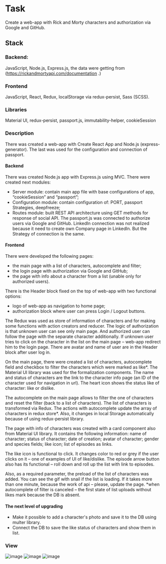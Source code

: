 # Task
Create a web-app with Rick and Morty characters and authorization via Google and GitHub.

## Stack
### Backend:
JavaScript, Node.js, Express.js, the data were getting from (https://rickandmortyapi.com/documentation .)
### Frontend
JavaScript, React, Redux, localStorage via redux-persist, Sass (SCSS).
### Libraries
Material UI, redux-persist, passport.js, immutability-helper, cookieSession

### Description
There was created a web-app with Create React App and Node.js (express-generator). The last was used for the configuration and connection of passport.

#### Backend
There was created Node.js app with Express.js using MVC. There were created next modules:
-	Server module: contain main app file with base configurations of app, “cookieSession” and “passport”;
-	Configuration module: contain configuration of: PORT, passport Strategies, deepfreeze;
-	Routes module: built REST API architecture using GET methods for response of social API.
The passport.js was connected to authorize users via Google and GitHub. LinkedIn connection was not realized because it need to create own Company page in LinkedIn. But the Strategy of connection is the same.

#### Frontend
There were developed the following pages:
- the main page with a list of characters, autocomplete and filter;
- the login page with authorization via Google and GitHub;
- the page with info about a character from a list (unable only for authorized users).

There is the Header block fixed on the top of web-app with two functional options:
-	logo of web-app as navigation to home page;
-	authorization block where user can press Login / Logout buttons.

The Redux was used as store of information of characters and for making some functions with action creators and reducer.
The logic of authorization is that unknown user can see only main page. And authorized user can follow the page with the separate character additionally. If unknown user tries to click on the character in the list on the main page – web-app redirect him to the login page. There are avatar and name of user are in the Header block after user log in.

On the main page, there were created a list of characters, autocomplete field and checkbox to filter the characters which were marked as like*. The Material UI library was used for the formalization components. The name and status of characters are the link to the character info page (an ID of the character used for navigation in url). The heart icon shows the status like of character: like or dislike.

The autocomplete on the main page allows to filter the one of characters and reset the filter (back to a list of characters). The list of characters is transformed via Redux. The actions with autocomplete update the array of characters in redux store*. Also, it changes in local Storage automatically because of using redux-persist library.

The page with info of characters was created with a card component also from Material UI library. It contains the following information: name of character; status of character; date of creation; avatar of character; gender and species fields; like icon; list of episodes as links.

The like icon is functional to click. It changes color to red or grey if the user clicks on it – one of examples of UI of like/dislike. The episode arrow button also has its functional – roll down and roll up the list with link to episodes.

Also, as a required parameter, the preload of the list of characters was added. You can see the gif with snail if the list is loading. If it takes more than one minute, because the work of api – please, update the page.
*when autocomplete of filter is canceled – the first state of list uploads without likes mark because the DB is absent.

#### The next level of upgrading
-	Make it possible to add a character's photo and save it to the DB using multer library.
-	Connect the DB to save the like status of characters and show them in list.

### View 
![image](https://user-images.githubusercontent.com/46706194/149407829-4abb7a05-2a40-42fc-92b3-8e7061131898.png)
![image](https://user-images.githubusercontent.com/46706194/149407840-343a584e-e8c3-4500-9f4c-4b804b4ee9c8.png)
![image](https://user-images.githubusercontent.com/46706194/149407858-e05be9cf-4867-4ed4-a03d-78302d98d3eb.png)


